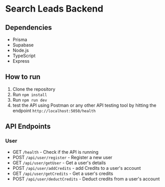# Search Leads Backend

## Dependencies

- Prisma
- Supabase
- Node.js
- TypeScript
- Express

## How to run

1. Clone the repository
2. Run `npm install`
3. Run `npm run dev`
4. test the API using Postman or any other API testing tool by hitting the endpoint `http://localhost:5050/health`

## API Endpoints

### User

- GET `/health` - Check if the API is running
- POST `/api/user/register` - Register a new user
- GET `/api/user/getUser` - Get a user's details 
- POST `/api/user/addCredits` - add Credits to a user's account
- GET `/api/user/getCredits` - Get a user's credits
- POST `/api/user/deductCredits` - Deduct credits from a user's account